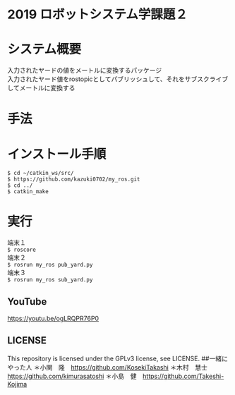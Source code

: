 # 2019 ロボットシステム学課題２
# システム概要
入力されたヤードの値をメートルに変換するパッケージ  
入力されたヤード値をrostopicとしてパブリッシュして、それをサブスクライブしてメートルに変換する
# 手法
# インストール手順
```
$ cd ~/catkin_ws/src/
$ https://github.com/kazuki0702/my_ros.git
$ cd ../
$ catkin_make
```    
# 実行
端末１  
`$ roscore`  
端末２  
`$ rosrun my_ros pub_yard.py`  
端末３  
`$ rosrun my_ros sub_yard.py`
## YouTube
https://youtu.be/ogLRQPR76P0
## LICENSE  
This repository is licensed under the GPLv3 license, see LICENSE.
##一緒にやった人
＊小関　隆　https://github.com/KosekiTakashi
＊木村　慧士　https://github.com/kimurasatoshi
＊小島　健　https://github.com/Takeshi-Kojima

